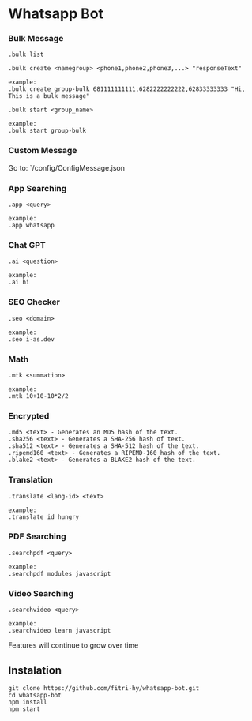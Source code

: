 # Whatsapp Bot

### Bulk Message
```
.bulk list
```
```
.bulk create <namegroup> <phone1,phone2,phone3,...> "responseText"

example:
.bulk create group-bulk 681111111111,6282222222222,62833333333 "Hi, This is a bulk message"
```
```
.bulk start <group_name>

example:
.bulk start group-bulk
```

### Custom Message
Go to: `/config/ConfigMessage.json

### App Searching
```
.app <query>

example:
.app whatsapp
```

### Chat GPT
```
.ai <question>

example:
.ai hi
```

### SEO Checker
```
.seo <domain>

example:
.seo i-as.dev
```

### Math
```
.mtk <summation>

example:
.mtk 10+10-10*2/2
```

### Encrypted
```
.md5 <text> - Generates an MD5 hash of the text.
.sha256 <text> - Generates a SHA-256 hash of text.
.sha512 <text> - Generates a SHA-512 hash of the text.
.ripemd160 <text> - Generates a RIPEMD-160 hash of the text.
.blake2 <text> - Generates a BLAKE2 hash of the text.
```

### Translation
```
.translate <lang-id> <text>

example:
.translate id hungry
```

### PDF Searching
```
.searchpdf <query>

example:
.searchpdf modules javascript
```

### Video Searching
```
.searchvideo <query>

example:
.searchvideo learn javascript
```

Features will continue to grow over time

## Instalation
```
git clone https://github.com/fitri-hy/whatsapp-bot.git
cd whatsapp-bot
npm install
npm start
```
